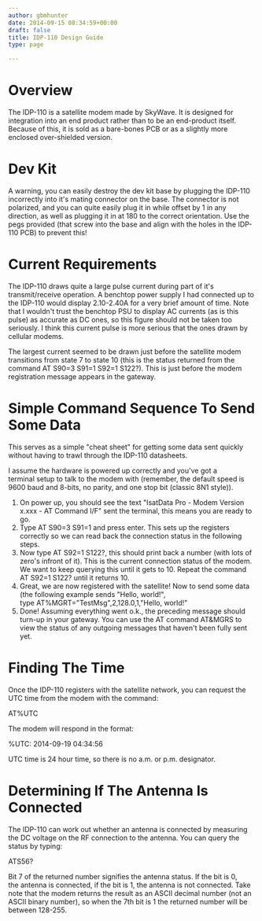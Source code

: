 ```yaml
---
author: gbmhunter
date: 2014-09-15 08:34:59+00:00
draft: false
title: IDP-110 Design Guide
type: page

---
```


# Overview

The IDP-110 is a satellite modem made by SkyWave. It is designed for integration into an end product rather than to be an end-product itself. Because of this, it is sold as a bare-bones PCB or as a slightly more enclosed over-shielded version.

# Dev Kit

A warning, you can easily destroy the dev kit base by plugging the IDP-110 incorrectly into it's mating connector on the base. The connector is not polarized, and you can quite easily plug it in while offset by 1 in any direction, as well as plugging it in at 180 to the correct orientation. Use the pegs provided (that screw into the base and align with the holes in the IDP-110 PCB) to prevent this!

# Current Requirements

The IDP-110 draws quite a large pulse current during part of it's transmit/receive operation. A benchtop power supply I had connected up to the IDP-110 would display 2.10-2.40A for a very brief amount of time. Note that I wouldn't trust the benchtop PSU to display AC currents (as is this pulse) as accurate as DC ones, so this figure should not be taken too seriously. I think this current pulse is more serious that the ones drawn by cellular modems.

The largest current seemed to be drawn just before the satellite modem transitions from state 7 to state 10 (this is the status returned from the command AT S90=3 S91=1 S92=1 S122?). This is just before the modem registration message appears in the gateway.

# Simple Command Sequence To Send Some Data

This serves as a simple "cheat sheet" for getting some data sent quickly without having to trawl through the IDP-110 datasheets.

I assume the hardware is powered up correctly and you've got a terminal setup to talk to the modem with (remember, the default speed is 9600 baud and 8-bits, no parity, and one stop bit (classic 8N1 style)).

1. On power up, you should see the text "IsatData Pro - Modem Version x.xxx - AT Command I/F" sent the terminal, this means you are ready to go.
2. Type AT S90=3 S91=1 and press enter. This sets up the registers correctly so we can read back the connection status in the following steps.
3. Now type AT S92=1 S122?, this should print back a number (with lots of zero's infront of it). This is the current connection status of the modem. We want to keep querying this until it gets to 10. Repeat the command AT S92=1 S122? until it returns 10.
4. Great, we are now registered with the satellite! Now to send some data (the following example sends "Hello, world!", type AT%MGRT="TestMsg",2,128.0,1,"Hello, world!" 
5. Done! Assuming everything went o.k., the preceding message should turn-up in your gateway. You can use the AT command AT&MGRS to view the status of any outgoing messages that haven't been fully sent yet.

# Finding The Time

Once the IDP-110 registers with the satellite network, you can request the UTC time from the modem with the command:

AT%UTC 

The modem will respond in the format:

%UTC: 2014-09-19 04:34:56 

UTC time is 24 hour time, so there is no a.m. or p.m. designator.

# Determining If The Antenna Is Connected

The IDP-110 can work out whether an antenna is connected by measuring the DC voltage on the RF connection to the antenna. You can query the status by typing:

ATS56? 

Bit 7 of the returned number signifies the antenna status. If the bit is 0, the antenna is connected, if the bit is 1, the antenna is not connected. Take note that the modem returns the result as an ASCII decimal number (not an ASCII binary number), so when the 7th bit is 1 the returned number will be between 128-255.
